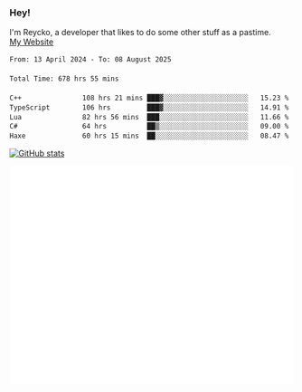 ### Hey!
I'm Reycko, a developer that likes to do some other stuff as a pastime.  
[My Website](https://reycko.root.sx)

<!--START_SECTION:wakasection-->

```txt
From: 13 April 2024 - To: 08 August 2025

Total Time: 678 hrs 55 mins

C++               108 hrs 21 mins ███▓░░░░░░░░░░░░░░░░░░░░░   15.23 %
TypeScript        106 hrs         ███▓░░░░░░░░░░░░░░░░░░░░░   14.91 %
Lua               82 hrs 56 mins  ███░░░░░░░░░░░░░░░░░░░░░░   11.66 %
C#                64 hrs          ██▒░░░░░░░░░░░░░░░░░░░░░░   09.00 %
Haxe              60 hrs 15 mins  ██░░░░░░░░░░░░░░░░░░░░░░░   08.47 %
```

<!--END_SECTION:wakasection-->

[![GitHub stats](https://github-readme-stats.vercel.app/api?username=Reycko&show_icons=true&theme=dark&hide_title=true&count_private=true)](https://github.com/anuraghazra/github-readme-stats)

![Metrics](/github-metrics.svg)
